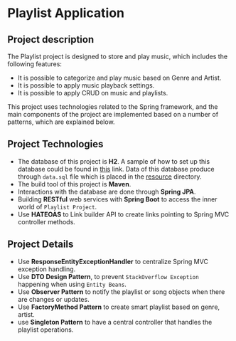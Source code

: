 # Playlist Application
## Project description

The Playlist project is designed to store and play music, which includes the following features:
* It is possible to categorize and play music based on Genre and Artist.
* It is possible to apply music playback settings.
* It is possible to apply CRUD on music and playlists.

This project uses technologies related to the Spring framework, and the main components of the project are implemented based on a number of patterns, which are explained below.

## Project Technologies
* The database of this project is **H2**. A sample of how to set up this database could be found in [this](https://www.baeldung.com/spring-boot-h2-database) link. Data of this database produce through `data.sql` file which is placed in the [resource](https://github.com/RahaShafaei/javaExercises/tree/main/playlistApplication/src/main/resources) directory.
* The build tool of this project is **Maven**.
* Interactions with the database are done through **Spring JPA**.
* Building **RESTful** web services with **Spring Boot** to access the inner world of `Playlist Project`.
* Use **HATEOAS** to Link builder API to create links pointing to Spring MVC controller methods.

## Project Details
* Use **ResponseEntityExceptionHandler** to centralize Spring MVC exception handling.
* Use **DTO Design Pattern**, to prevent `StackOverflow Exception` happening when using `Entity Beans`.
* Use **Observer Pattern** to notify the playlist or song objects when there are changes or updates.
* Use **FactoryMethod Pattern** to create smart playlist based on genre, artist.
* use **Singleton Pattern** to  have a central controller that handles the playlist operations.